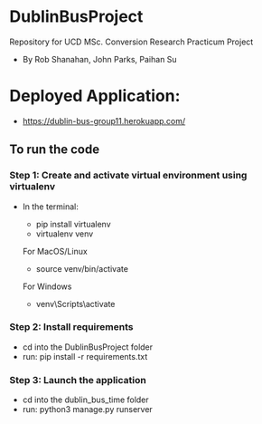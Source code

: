 # DublinBusProject
Repository for UCD MSc. Conversion Research Practicum Project
- By Rob Shanahan, John Parks, Paihan Su

# Deployed Application:
- https://dublin-bus-group11.herokuapp.com/


## To run the code
### Step 1: Create and activate virtual environment using virtualenv
- In the terminal:
  - pip install virtualenv
  - virtualenv venv
  
  For MacOS/Linux
  - source venv/bin/activate
  
  For Windows
  - venv\Scripts\activate
  
### Step 2: Install requirements
- cd into the DublinBusProject folder
- run: pip install -r requirements.txt

### Step 3: Launch the application
- cd into the dublin_bus_time folder
- run: python3 manage.py runserver
